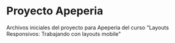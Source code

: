 # Proyecto Apeperia

Archivos iniciales del proyecto para Apeperia del curso "Layouts Responsivos: Trabajando con layouts mobile"
